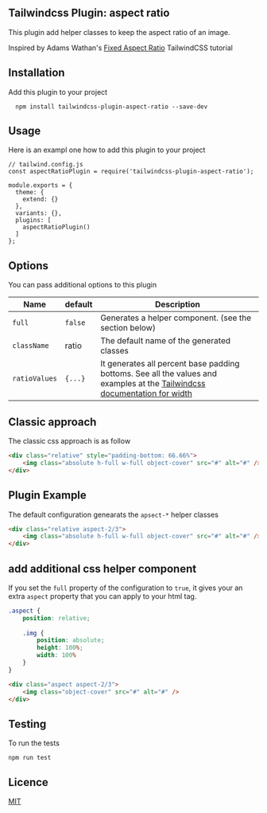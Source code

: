 ## Tailwindcss Plugin: aspect ratio

This plugin add helper classes to keep the aspect ratio of an image.

Inspired by Adams Wathan's [Fixed Aspect Ratio](https://tailwindcss.com/course/locking-images-to-a-fixed-aspect-ratio) 
TailwindCSS tutorial


## Installation 
Add this plugin to your project

```
  npm install tailwindcss-plugin-aspect-ratio --save-dev
```

## Usage

Here is an exampl one how to add this plugin to your project

```
// tailwind.config.js
const aspectRatioPlugin = require('tailwindcss-plugin-aspect-ratio');

module.exports = {
  theme: {
    extend: {}
  },
  variants: {},
  plugins: [
    aspectRatioPlugin()
  ]
};
```

## Options

You can pass additional options to this  plugin

|  Name  |  default | Description | 
| ---- | ----| --- |
| `full` | `false` |  Generates a helper component. (see the section below) |
| `className` | ratio |  The default name of the generated classes |
| `ratioValues` | `{...}` | It generates all percent base padding bottoms. See all the values and examples at the [Tailwindcss documentation for width](https://tailwindcss.com/docs/width)  | 


## Classic approach

The classic css approach is as follow

```html
<div class="relative" style="padding-bottom: 66.66%">
    <img class="absolute h-full w-full object-cover" src="#" alt="#" />
</div>
```

## Plugin Example

The default configuration genearats the `apsect-*` helper classes

```html
<div class="relative aspect-2/3">
    <img class="absolute h-full w-full object-cover" src="#" alt="#" />
</div>
```


## add additional css helper component
If you set the `full` property of the configuration to `true`, it gives 
your an extra `aspect` property that you can apply to your html tag.

```scss
.aspect {
    position: relative;
    
    .img {
        position: absolute;
        height: 100%;
        width: 100%
    }
}
```

```html
<div class="aspect aspect-2/3">
    <img class="object-cover" src="#" alt="#" />
</div>
```


## Testing
To run the tests

```
npm run test
```

## Licence
[MIT](./LICENCE.md)



